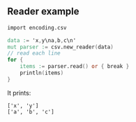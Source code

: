 ## Reader example

```v
import encoding.csv

data := 'x,y\na,b,c\n'
mut parser := csv.new_reader(data)
// read each line
for {
	items := parser.read() or { break }
	println(items)
}
```

It prints:
```
['x', 'y']
['a', 'b', 'c']
```
